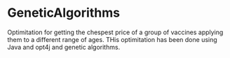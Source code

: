 # GeneticAlgorithms
Optimitation for getting the chespest price of a group of vaccines applying them to a different range of ages.
THis optimitation has been done using Java and opt4j and genetic algorithms.
